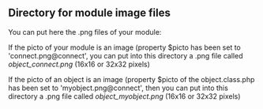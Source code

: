 
Directory for module image files
--------------------------------

You can put here the .png files of your module:


If the picto of your module is an image (property $picto has been set to 'connect.png@connect', you can put into this
directory a .png file called *object_connect.png* (16x16 or 32x32 pixels)


If the picto of an object is an image (property $picto of the object.class.php has been set to 'myobject.png@connect', then you can put into this
directory a .png file called *object_myobject.png* (16x16 or 32x32 pixels)

